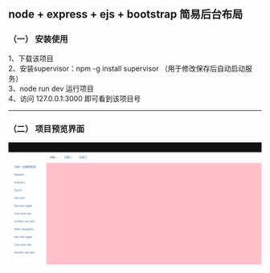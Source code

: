 ## node + express + ejs + bootstrap 简易后台布局
### （一） 安装使用
1、下载该项目  
2、安装supervisor：npm -g install supervisor （用于修改保存后自动启动服务）  
3、node run dev 运行项目  
4、访问 127.0.0.1:3000 即可看到该项目号

---

### （二） 项目预览界面
![avatar](example.png)
